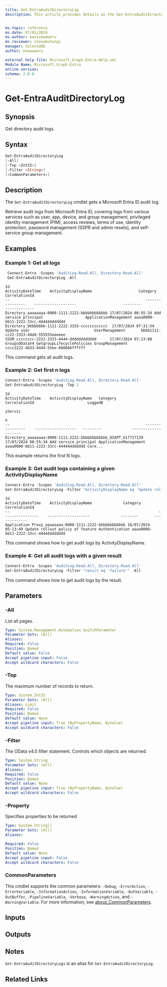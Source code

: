 ```yaml
---
title: Get-EntraAuditDirectoryLog
description: This article provides details on the Get-EntraAuditDirectoryLog command.


ms.topic: reference
ms.date: 07/01/2024
ms.author: eunicewaweru
ms.reviewer: stevemutungi
manager: CelesteDG
author: msewaweru

external help file: Microsoft.Graph.Entra-Help.xml
Module Name: Microsoft.Graph.Entra
online version:
schema: 2.0.0
---
```


# Get-EntraAuditDirectoryLog

## Synopsis

Get directory audit logs.

## Syntax

```powershell
Get-EntraAuditDirectoryLog
[-All]
[-Top <Int32>]
[-Filter <String>]
[<CommonParameters>]
```

## Description

The `Get-EntraAuditDirectoryLog` cmdlet gets a Microsoft Entra ID audit log.

Retrieve audit logs from Microsoft Entra ID, covering logs from various services such as user, app, device, and group management, privileged identity management (PIM), access reviews, terms of use, identity protection, password management (SSPR and admin resets), and self-service group management.

## Examples

### Example 1: Get all logs

```powershell
 Connect-Entra -Scopes 'AuditLog.Read.All, Directory.Read.All'
 Get-EntraAuditDirectoryLog -All  
```

```Output
Id                                                             ActivityDateTime    ActivityDisplayName                     Category              CorrelationId
--                                                             ----------------    -------------------                     --------              -------------
Directory_aaaaaaaa-0000-1111-2222-bbbbbbbbbbbb 17/07/2024 08:55:34 Add service principal                   ApplicationManagement aaaa0000-bb11-2222-33cc-444444dddddd
Directory_bbbbbbbb-1111-2222-3333-cccccccccccc  17/07/2024 07:31:54 Update user                             UserManagement       bbbb1111-cc22-3333-44dd-555555eeeeee
SSGM_cccccccc-2222-3333-4444-dddddddddddd      17/07/2024 07:13:08 GroupsODataV4_GetgroupLifecyclePolicies GroupManagement       cccc2222-dd33-4444-55ee-666666ffffff

```

This command gets all audit logs.

### Example 2: Get first n logs

```powershell
Connect-Entra -Scopes 'AuditLog.Read.All, Directory.Read.All'
Get-EntraAuditDirectoryLog -Top 1
```

```Output
Id                                                             ActivityDateTime    ActivityDisplayName   Category              CorrelationId                        LoggedB
                                                                                                                                                                    yServic
                                                                                                                                                                    e
--                                                             ----------------    -------------------   --------              -------------                        -------
Directory_aaaaaaaa-0000-1111-2222-bbbbbbbbbbbb_8IAPT_617717139 17/07/2024 08:55:34 Add service principal ApplicationManagement aaaa0000-bb11-2222-33cc-444444dddddd Core...

```

This example returns the first N logs.

### Example 3: Get audit logs containing a given ActivityDisplayName

```powershell
Connect-Entra -Scopes 'AuditLog.Read.All, Directory.Read.All'
Get-EntraAuditDirectoryLog -Filter "ActivityDisplayName eq 'Update rollout policy of feature'" -Top 1
```

```Output
Id                                                                   ActivityDateTime    ActivityDisplayName              Category       CorrelationId
--                                                                   ----------------    -------------------              --------       -------------
Application Proxy_aaaaaaaa-0000-1111-2222-bbbbbbbbbbbb 16/07/2024 05:13:49 Update rollout policy of feature Authentication aaaa0000-bb11-2222-33cc-444444dddddd
```

This command shows how to get audit logs by ActivityDisplayName.

### Example 4: Get all audit logs with a given result

```powershell
Connect-Entra -Scopes 'AuditLog.Read.All, Directory.Read.All'
Get-EntraAuditDirectoryLog -Filter "result eq 'failure'" -All
```

This command shows how to get audit logs by the result.

## Parameters

### -All

List all pages.

```yaml
Type: System.Management.Automation.SwitchParameter
Parameter Sets: (All)
Aliases:
Required: False
Position: Named
Default value: False
Accept pipeline input: False
Accept wildcard characters: False
```

### -Top

The maximum number of records to return.

```yaml
Type: System.Int32
Parameter Sets: (All)
Aliases: Limit
Required: False
Position: Named
Default value: None
Accept pipeline input: True (ByPropertyName, ByValue)
Accept wildcard characters: False
```

### -Filter

The OData v4.0 filter statement.
Controls which objects are returned.

```yaml
Type: System.String
Parameter Sets: (All)
Aliases:
Required: False
Position: Named
Default value: None
Accept pipeline input: True (ByPropertyName, ByValue)
Accept wildcard characters: False
```

### -Property

Specifies properties to be returned

```yaml
Type: System.String[]
Parameter Sets: (All)
Aliases:

Required: False
Position: Named
Default value: None
Accept pipeline input: False
Accept wildcard characters: False
```

### CommonParameters

This cmdlet supports the common parameters: `-Debug`, `-ErrorAction`, `-ErrorVariable`, `-InformationAction`, `-InformationVariable`, `-OutVariable`, `-OutBuffer`, `-PipelineVariable`, `-Verbose`, `-WarningAction`, and `-WarningVariable`. For more information, see [about_CommonParameters](https://go.microsoft.com/fwlink/?LinkID=113216).

## Inputs

## Outputs

## Notes

`Get-EntraAuditDirectoryLogs` is an alias for `Get-EntraAuditDirectoryLog`.

## Related Links
